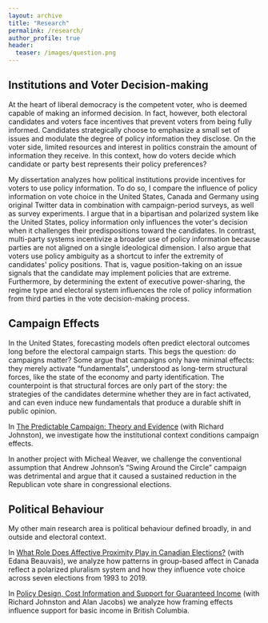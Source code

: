 ```yaml
---
layout: archive
title: "Research"
permalink: /research/
author_profile: true
header:
  teaser: /images/question.png
---
```


## Institutions and Voter Decision-making

At the heart of liberal democracy is the competent voter, who is deemed capable of making an informed decision. In fact, however, both electoral candidates and voters face incentives that prevent voters from being fully informed. Candidates strategically choose to emphasize a small set of issues and modulate the degree of policy information they disclose. On the voter side, limited resources and interest in politics constrain the amount of information they receive. In this context, how do voters decide which candidate or party best represents their policy preferences? 

My dissertation analyzes how political institutions provide incentives for voters to use policy information. To do so, I compare the influence of policy information on vote choice in the United States, Canada and Germany using original Twitter data in combination with campaign-period surveys, as well as survey experiments. I argue that in a bipartisan and polarized system like the United States, policy information only influences the voter's decision when it challenges their predispositions toward the candidates. In contrast, multi-party systems incentivize a broader use of policy information because parties are not aligned on a single ideological dimension. I also argue that voters use policy ambiguity as a shortcut to infer the extremity of candidates' policy positions. That is, vague position-taking on an issue signals that the candidate may implement policies that are extreme. Furthermore, by determining the extent of executive power-sharing, the regime type and electoral system influences the role of policy information from third parties in the vote decision-making process.


## Campaign Effects

In the United States, forecasting models often predict electoral outcomes long before the electoral campaign starts. This begs the question: do campaigns matter?  Some argue that campaigns only have minimal effects: they merely activate “fundamentals”, understood as long-term structural forces, like the state of the economy and party identification. The counterpoint is that structural forces are only part of the story: the strategies of the candidates determine whether they are in fact activated, and can even induce new fundamentals that produce a durable shift in public opinion. 

In [The Predictable Campaign: Theory and Evidence](/files/apsa-campaigns-paper-johnston-lachance.pdf) (with Richard Johnston), we investigate how the institutional context conditions campaign effects.

In another project with Micheal Weaver, we challenge the conventional assumption that Andrew Johnson’s “Swing Around the Circle” campaign was detrimental and argue that it caused a sustained reduction in the Republican vote share in congressional elections.



## Political Behaviour

My other main research area is political behaviour defined broadly, in and outside and electoral context. 

In [What Role Does Affective Proximity Play in Canadian Elections?](https://doi.org/10.13140/RG.2.2.29053.49121) (with Edana Beauvais), we analyze how patterns in group-based affect in Canada reflect a polarized pluralism system and how they influence vote choice across seven elections from 1993 to 2019. 

In [Policy Design, Cost Information and Support for Guaranteed Income](https://bcbasicincomepanel.ca/papers/?s=%22Policy+Design%2C+Cost+Information+and+Support+for+Guaranteed+Income%22) (with Richard Johnston and Alan Jacobs) we analyze how framing effects influence support for basic income in British Columbia.


